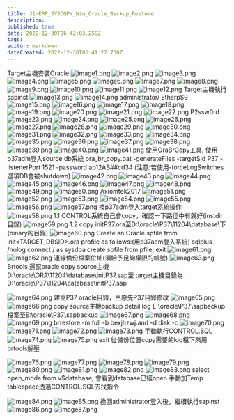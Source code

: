 ```yaml
---
title: J1-ERP_SYSCOPY_Win_Oracle_Backup_Restore
description: 
published: true
date: 2022-12-30T06:42:03.258Z
tags: 
editor: markdown
dateCreated: 2022-12-30T06:41:27.730Z
---
```


Target主機安裝Oracle 
![image1.png](/s2/j1/image1.png)
![image2.png](/s2/j1/image2.png)
![image3.png](/s2/j1/image3.png)
![image4.png](/s2/j1/image4.png)
![image5.png](/s2/j1/image5.png)
![image6.png](/s2/j1/image6.png)
![image7.png](/s2/j1/image7.png)
![image8.png](/s2/j1/image8.png)
![image9.png](/s2/j1/image9.png)
![image10.png](/s2/j1/image10.png)
![image11.png](/s2/j1/image11.png)
![image12.png](/s2/j1/image12.png)
 Target主機執行sapinst
![image13.png](/s2/j1/image13.png)
![image14.png](/s2/j1/image14.png)
administrator/ Etherp$9 
![image15.png](/s2/j1/image15.png)
![image16.png](/s2/j1/image16.png)
![image17.png](/s2/j1/image17.png)
![image18.png](/s2/j1/image18.png)
![image19.png](/s2/j1/image19.png)
![image20.png](/s2/j1/image20.png)
![image21.png](/s2/j1/image21.png)
![image22.png](/s2/j1/image22.png)
P2ssw0rd
![image23.png](/s2/j1/image23.png)
![image24.png](/s2/j1/image24.png)
![image25.png](/s2/j1/image25.png)
![image26.png](/s2/j1/image26.png)
![image27.png](/s2/j1/image27.png)
![image28.png](/s2/j1/image28.png)
![image29.png](/s2/j1/image29.png)
![image30.png](/s2/j1/image30.png)
![image31.png](/s2/j1/image31.png)
![image32.png](/s2/j1/image32.png)
![image33.png](/s2/j1/image33.png)
![image34.png](/s2/j1/image34.png)
![image35.png](/s2/j1/image35.png)
![image36.png](/s2/j1/image36.png)
![image37.png](/s2/j1/image37.png)
![image38.png](/s2/j1/image38.png)
![image39.png](/s2/j1/image39.png)
![image40.png](/s2/j1/image40.png)
![image41.png](/s2/j1/image41.png)
使用OraBrCopy工具, 使用p37adm登入source db系統
ora_br_copy.bat -generateFiles -targetSid P37 -listenerPort 1521 -password 
ab12AB##cd34 (注意:若使用-forceLogSwitches選項DB會被shutdown) 
![image42.png](/s2/j1/image42.png)
![image43.png](/s2/j1/image43.png)
![image44.png](/s2/j1/image44.png)
![image45.png](/s2/j1/image45.png)
![image46.png](/s2/j1/image46.png)
![image47.png](/s2/j1/image47.png)
![image48.png](/s2/j1/image48.png)
![image49.png](/s2/j1/image49.png)
![image50.png](/s2/j1/image50.png)
 Axiomtek2017
![image51.png](/s2/j1/image51.png)
![image52.png](/s2/j1/image52.png)
![image53.png](/s2/j1/image53.png)
![image54.png](/s2/j1/image54.png)
![image55.png](/s2/j1/image55.png)
![image56.png](/s2/j1/image56.png)
![image57.png](/s2/j1/image57.png)
換p37adm登入target系統操作
![image58.png](/s2/j1/image58.png)
1.1 CONTROL系統自己會copy，確認一下路徑中有就好(instdir目錄) 
![image59.png](/s2/j1/image59.png)
1.2 copy initP37.ora至D:\oracle\P37\11204\database\下(binary的目錄) 
![image60.png](/s2/j1/image60.png)
Create an Oracle spfile from init<TARGET_DBSID>.ora  profile as follows:(用p37adm登入系統)
sqlplus /nolog
connect / as sysdba
create spfile from pfile;
exit
![image61.png](/s2/j1/image61.png)
![image62.png](/s2/j1/image62.png)
連線備份檔案位址(須給予足夠權限的帳號)
![image63.png](/s2/j1/image63.png)
Brtools 還原oracle
copy source主機D:\oracle\ORA\11204\database\initP37.sap至 target主機目錄為D:\oracle\P37\11204\database\initP37.sap

![image64.png](/s2/j1/image64.png)
建立P37 oracle目錄，由原先P37目錄修改
![image65.png](/s2/j1/image65.png)
![image66.png](/s2/j1/image66.png)
copy source主機backup detail log E:\oracle\P37\sapbackup檔案至E:\oracle\P37\sapbackup
![image67.png](/s2/j1/image67.png)
![image68.png](/s2/j1/image68.png)
![image69.png](/s2/j1/image69.png)
brrestore -m full -b bexjhzwj.and -d disk -c 
![image70.png](/s2/j1/image70.png)
![image71.png](/s2/j1/image71.png)
![image72.png](/s2/j1/image72.png)
![image73.png](/s2/j1/image73.png)
手動執行CONTROL.SQL
![image74.png](/s2/j1/image74.png)
![image75.png](/s2/j1/image75.png)
exit
從備份位置copy需要的log檔下來用brtools解壓

![image76.png](/s2/j1/image76.png)
![image77.png](/s2/j1/image77.png)
![image78.png](/s2/j1/image78.png)
![image79.png](/s2/j1/image79.png)
![image80.png](/s2/j1/image80.png)
![image81.png](/s2/j1/image81.png)
![image82.png](/s2/j1/image82.png)
![image83.png](/s2/j1/image83.png)
select open_mode from v$database;
會看到database已經open
手動加Temp tablespace透過CONTROL.SQL去找指令

![image84.png](/s2/j1/image84.png)
![image85.png](/s2/j1/image85.png)
換回administrator登入後，繼續執行sapinst 
![image86.png](/s2/j1/image86.png)
![image87.png](/s2/j1/image87.png)
